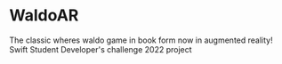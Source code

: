 # WaldoAR
The classic wheres waldo game in book form now in augmented reality! Swift Student Developer's challenge 2022 project
